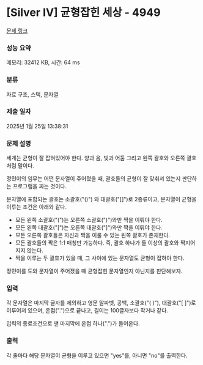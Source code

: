 # [Silver IV] 균형잡힌 세상 - 4949 

[문제 링크](https://www.acmicpc.net/problem/4949) 

### 성능 요약

메모리: 32412 KB, 시간: 64 ms

### 분류

자료 구조, 스택, 문자열

### 제출 일자

2025년 1월 25일 13:38:31

### 문제 설명

<p>세계는 균형이 잘 잡혀있어야 한다. 양과 음, 빛과 어둠 그리고 왼쪽 괄호와 오른쪽 괄호처럼 말이다.</p>

<p>정민이의 임무는 어떤 문자열이 주어졌을 때, 괄호들의 균형이 잘 맞춰져 있는지 판단하는 프로그램을 짜는 것이다.</p>

<p>문자열에 포함되는 괄호는 소괄호("()") 와 대괄호("[]")로 2종류이고, 문자열이 균형을 이루는 조건은 아래와 같다.</p>

<ul>
	<li>모든 왼쪽 소괄호("(")는 오른쪽 소괄호(")")와만 짝을 이뤄야 한다.</li>
	<li>모든 왼쪽 대괄호("[")는 오른쪽 대괄호("]")와만 짝을 이뤄야 한다.</li>
	<li>모든 오른쪽 괄호들은 자신과 짝을 이룰 수 있는 왼쪽 괄호가 존재한다.</li>
	<li>모든 괄호들의 짝은 1:1 매칭만 가능하다. 즉, 괄호 하나가 둘 이상의 괄호와 짝지어지지 않는다.</li>
	<li>짝을 이루는 두 괄호가 있을 때, 그 사이에 있는 문자열도 균형이 잡혀야 한다.</li>
</ul>

<p>정민이를 도와 문자열이 주어졌을 때 균형잡힌 문자열인지 아닌지를 판단해보자.</p>

### 입력 

 <p>각 문자열은 마지막 글자를 제외하고 영문 알파벳, 공백, 소괄호("( )"), 대괄호("[ ]")로 이루어져 있으며, 온점(".")으로 끝나고, 길이는 100글자보다 작거나 같다.</p>

<div>입력의 종료조건으로 맨 마지막에 온점 하나(".")가 들어온다.</div>

### 출력 

 <p>각 줄마다 해당 문자열이 균형을 이루고 있으면 "yes"를, 아니면 "no"를 출력한다.</p>

